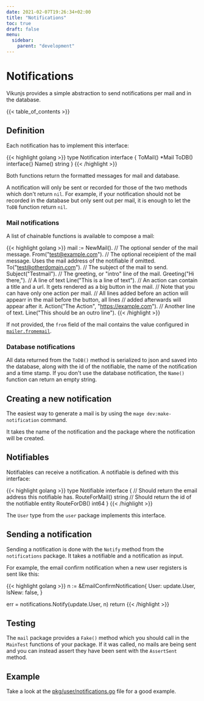 ```yaml
---
date: 2021-02-07T19:26:34+02:00
title: "Notifications"
toc: true
draft: false
menu:
  sidebar:
    parent: "development"
---
```


# Notifications

Vikunjs provides a simple abstraction to send notifications per mail and in the database.

{{< table_of_contents >}}

## Definition

Each notification has to implement this interface:

{{< highlight golang >}}
type Notification interface {
    ToMail() *Mail
    ToDB() interface{}
    Name() string
}
{{< /highlight >}}

Both functions return the formatted messages for mail and database.

A notification will only be sent or recorded for those of the two methods which don't return `nil`.
For example, if your notification should not be recorded in the database but only sent out per mail, it is enough to let the `ToDB` function return `nil`.

### Mail notifications

A list of chainable functions is available to compose a mail:

{{< highlight golang >}}
mail := NewMail(). 
    // The optional sender of the mail message.
    From("test@example.com").
	// The optional receipient of the mail message. Uses the mail address of the notifiable if omitted.
    To("test@otherdomain.com").
	// The subject of the mail to send.
    Subject("Testmail").
	// The greeting, or "intro" line of the mail.
    Greeting("Hi there,").
	// A line of text
    Line("This is a line of text").
	// An action can contain a title and a url. It gets rendered as a big button in the mail.
	// Note that you can have only one action per mail.
	// All lines added before an action will appearr in the mail before the button, all lines 
	// added afterwards will appear after it.
    Action("The Action", "https://example.com").
	// Another line of text.
    Line("This should be an outro line").
{{< /highlight >}}

If not provided, the `from` field of the mail contains the value configured in [`mailer.fromemail`](https://vikunja.io/docs/config-options/#fromemail).

### Database notifications

All data returned from the `ToDB()` method is serialized to json and saved into the database, along with the id of the 
notifiable, the name of the notification and a time stamp.
If you don't use the database notification, the `Name()` function can return an empty string.

## Creating a new notification

The easiest way to generate a mail is by using the `mage dev:make-notification` command.

It takes the name of the notification and the package where the notification will be created.

## Notifiables

Notifiables can receive a notification.
A notifiable is defined with this interface:

{{< highlight golang >}}
type Notifiable interface {
    // Should return the email address this notifiable has.
    RouteForMail() string
    // Should return the id of the notifiable entity
    RouteForDB() int64
}
{{< /highlight >}}

The `User` type from the `user` package implements this interface.

## Sending a notification

Sending a notification is done with the `Notify` method from the `notifications` package.
It takes a notifiable and a notification as input.

For example, the email confirm notification when a new user registers is sent like this:

{{< highlight golang >}}
n := &EmailConfirmNotification{
    User:  update.User,
    IsNew: false,
}

err = notifications.Notify(update.User, n)
return
{{< /highlight >}}

## Testing

The `mail` package provides a `Fake()` method which you should call in the `MainTest` functions of your package.
If it was called, no mails are being sent and you can instead assert they have been sent with the `AssertSent` method.

## Example

Take a look at the [pkg/user/notifications.go](https://code.vikunja.io/api/src/branch/main/pkg/user/notifications.go) file for a good example.
